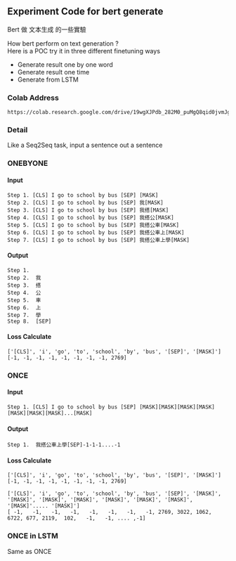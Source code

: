 ## Experiment Code for bert generate
Bert 做 文本生成 的一些實驗  

How bert perform on text generation ?    
Here is a POC try it in three different finetuning ways  
- Generate result one by one word
- Generate result one time
- Generate from LSTM

### Colab Address  
``` 
https://colab.research.google.com/drive/19wgXJPdb_282M0_puMgQ8qid0jvmJghG
```

### Detail  
Like a Seq2Seq task, input a sentence out a sentence
### ONEBYONE
#### Input  
```text
Step 1. [CLS] I go to school by bus [SEP] [MASK]
Step 2. [CLS] I go to school by bus [SEP] 我[MASK]
Step 3. [CLS] I go to school by bus [SEP] 我搭[MASK]
Step 4. [CLS] I go to school by bus [SEP] 我搭公[MASK]
Step 5. [CLS] I go to school by bus [SEP] 我搭公車[MASK]
Step 6. [CLS] I go to school by bus [SEP] 我搭公車上[MASK]
Step 7. [CLS] I go to school by bus [SEP] 我搭公車上學[MASK]
```
#### Output  
```text
Step 1.  
Step 2.  我
Step 3.  搭
Step 4.  公
Step 5.  車
Step 6.  上
Step 7.  學
Step 8.  [SEP]
```
#### Loss Calculate
```
['[CLS]', 'i', 'go', 'to', 'school', 'by', 'bus', '[SEP]', '[MASK]']
[-1, -1, -1, -1, -1, -1, -1, -1, 2769] 
```

### ONCE
#### Input  
```text
Step 1. [CLS] I go to school by bus [SEP] [MASK][MASK][MASK][MASK][MASK][MASK][MASK]...[MASK]
```
#### Output  
```text
Step 1.  我搭公車上學[SEP]-1-1-1....-1
```
#### Loss Calculate
```
['[CLS]', 'i', 'go', 'to', 'school', 'by', 'bus', '[SEP]', '[MASK]']
[-1, -1, -1, -1, -1, -1, -1, -1, 2769] 
```
```
['[CLS]', 'i', 'go', 'to', 'school', 'by', 'bus', '[SEP]', '[MASK]', '[MASK]', '[MASK]', '[MASK]', '[MASK]', '[MASK]', '[MASK]', '[MASK]'..... '[MASK]']
[ -1,   -1,   -1,   -1,   -1,   -1,   -1,   -1, 2769, 3022, 1062, 6722, 677, 2119,  102,   -1,   -1, .... ,-1] 
```

### ONCE in LSTM   
Same as ONCE 